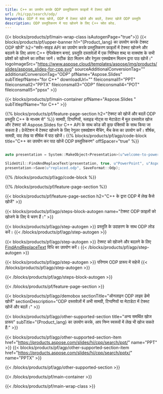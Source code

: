 ```yaml
---
title: C++ का उपयोग करके ODP प्रस्तुतिकरण फ़ाइलों में टेक्स्ट खोजें
url: /hi/cpp/search/odp/
keywords: ODP में शब्द खोजें, ODP में टेक्स्ट खोजें और बदलें, टेक्स्ट खोजें ODP प्रस्तुति
description: ODP प्रस्तुतिकरण में पाठ खोजने के लिए C++ स्रोत कोड.
---
```


{{< blocks/products/pf/main-wrap-class isAutogenPage="true">}}
{{< blocks/products/pf/upper-banner h1="{Product_lang} का उपयोग करके टेक्स्ट ODP खोजें" h2="सर्वर-साइड API का उपयोग करके प्रस्तुतिकरण फ़ाइलों में टेक्स्ट खोजने और बदलने के लिए अपना C++ ऐप्लिकेशन बनाएं. प्रस्तुति दस्तावेज़ों में एक निश्चित शब्द या वाक्यांश के सभी प्रवेशों को खोजने का तरीका जानें। सटीक डेटा मिलान और रेगुलर एक्सप्रेशन मिलान द्वारा पाठ खोजें।" logoImageSrc="https://www.aspose.cloud/templates/aspose/img/products/slides/aspose_slides-for-cpp.svg" sourceAdditionalConversionTag="" additionalConversionTag="ODP" pfName="Aspose.Slides" subTitlepfName="for C++" downloadUrl="" fileiconsmall1="PPT" fileiconsmall2="PPTX" fileiconsmall3="ODP" fileiconsmall4="POT" fileiconsmall5="ppsx" >}}

{{< blocks/products/pf/main-container pfName="Aspose.Slides " subTitlepfName="for C++" >}}

{{% blocks/products/pf/feature-page-section  h2="टेक्स्ट को खोजें और बदलें ODP प्रस्तुति C++ के माध्यम से" %}}
सामग्री, टिप्पणियों, स्लाइड नोट्स या मेटाडेटा में मूल दस्तावेज़ खोज और टेक्स्ट को Aspose.Slides for C++ API के साथ कोड की कुछ पंक्तियों के साथ किया जा सकता है। प्रेजेंटेशन में टेक्स्ट खोजने के लिए रेगुलर एक्सप्रेशन मैचिंग, मैच केस का उपयोग करें। शीर्षक, सामग्री, पाद लेख या शीर्षक में पाठ खोजें।
{{% blocks/products/pf/agp/code-block title="C++ का उपयोग कर पाठ खोजें ODP प्रस्तुतिकरण" offSpacer="true" %}}

```cpp

auto presentation = System::MakeObject<Presentation>(u"welcome-to-powerpoint.odp");

SlideUtil::FindAndReplaceText(presentation, true, u"PowerPoint", u"Aspose.Slides", nullptr);
presentation->Save(u"replaced.odp", SaveFormat::Odp);	
```

{{% /blocks/products/pf/agp/code-block %}}

{{% /blocks/products/pf/feature-page-section %}}

{{< blocks/products/pf/feature-page-section  h2="C++ के द्वारा ODP में लेख कैसे खोजें" >}}

{{< blocks/products/pf/agp/steps-block-autogen name="टेक्स्ट ODP फ़ाइलों को खोजने के लिए ये चरण हैं।" >}}

{{< blocks/products/pf/agp/step-autogen >}}
प्रस्तुति के उदाहरण के साथ ODP लोड करें।
{{< /blocks/products/pf/agp/step-autogen >}}

{{< blocks/products/pf/agp/step-autogen >}}
टेक्स्ट को खोजने और बदलने के लिए [FindAndReplaceText](https://reference.aspose.com/slides/cpp/aspose.slides.util/slideutil/findandreplacetext/) विधि का उपयोग करें।
{{< /blocks/products/pf/agp/step-autogen >}}

{{< blocks/products/pf/agp/step-autogen >}}
परिणाम ODP प्रारूप में सहेजें
{{< /blocks/products/pf/agp/step-autogen >}}

{{< /blocks/products/pf/agp/steps-block-autogen >}}

{{< /blocks/products/pf/feature-page-section >}}

{{< blocks/products/pf/agp/demobox sectionTitle="ऑनलाइन ODP लाइव डेमो खोजें" sectionDescription="ODP दस्तावेज़ों में अभी सामग्री, टिप्पणियों या मेटाडेटा में टेक्स्ट खोजें और बदलें।" >}}

{{< blocks/products/pf/agp/other-supported-section title="अन्य समर्थित खोज प्रारूप" subTitle="{Product_lang} का उपयोग करके, आप निम्न स्वरूपों में लेख भी खोज सकते हैं:" >}}

{{< blocks/products/pf/agp/other-supported-section-item href="https://products.aspose.com/slides/hi/cpp/search/ppt/" name="PPT" >}}
{{< blocks/products/pf/agp/other-supported-section-item href="https://products.aspose.com/slides/hi/cpp/search/pptx/" name="PPTX" >}}


{{< /blocks/products/pf/agp/other-supported-section >}}

{{< /blocks/products/pf/main-container >}}
    
{{< /blocks/products/pf/main-wrap-class >}}